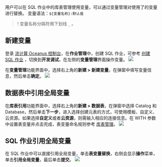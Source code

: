 用户可以在 SQL 作业中的库表管理使用变量，可以通过变量管理对使用了的变量进行替换。
变量语法：`${变量名称}:默认值` 
>! 变量名称分隔符用下划线 `_` 。

## 新建变量

登录 [流计算 Oceanus 控制台](https://console.cloud.tencent.com/oceanus)，在**作业管理**中，创建 SQL 作业，可参考 [创建 SQL 作业](https://cloud.tencent.com/document/product/849/48301) ，切换到**开发调试**，在左侧的**变量管理**界面操作变量。
![](https://qcloudimg.tencent-cloud.cn/raw/be993c78c737e74e09f2dc2c46f2e26e.png)

在**变量管理**功能界面中，选择右上角的**新建 > 新建变量**，在弹窗中填写变量信息，然后单击**确定**。
![](https://qcloudimg.tencent-cloud.cn/raw/29b2e59b89fa040f796509a112fdfcdb.png)

## 数据表中引用全局变量

在**库表引用**功能界面中，选择右上角的**新建 > 数据表**，在弹窗中选择 Catalog 和 Database，然后单击**下一步**，进入选择创建元表的方式，可使用模板、自定义、云资源。如果选择**自定义**或者**云资源**，则需输入相应的连接信息。在 WITH 参数中设置表变量并点击完成，表变量命名规则参考 [库表管理](https://cloud.tencent.com/document/product/849/58538)。
![](https://qcloudimg.tencent-cloud.cn/raw/968d19c645b82a3d662c9d39b9c942f6.png)

## SQL 作业引用全局变量

在 SQL 作业中可以直接引用全局变量，单击**表变量替换**，右侧会显示**操作**菜单，单击**引用全局变量**，最后单击**提交**。
![](https://qcloudimg.tencent-cloud.cn/raw/2e080adec8ae15a6a64ea72f9269cc4c.png)



